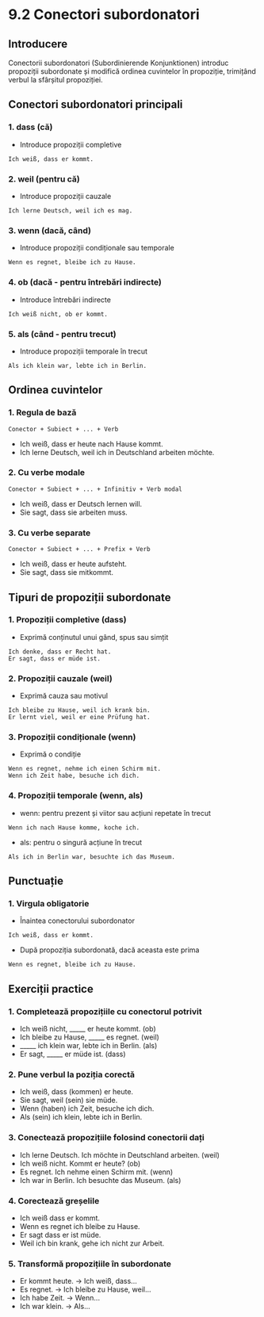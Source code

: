 # 9.2 Conectori subordonatori

## Introducere
Conectorii subordonatori (Subordinierende Konjunktionen) introduc propoziții subordonate și modifică ordinea cuvintelor în propoziție, trimițând verbul la sfârșitul propoziției.

## Conectori subordonatori principali

### 1. dass (că)
- Introduce propoziții completive
```
Ich weiß, dass er kommt.
```

### 2. weil (pentru că)
- Introduce propoziții cauzale
```
Ich lerne Deutsch, weil ich es mag.
```

### 3. wenn (dacă, când)
- Introduce propoziții condiționale sau temporale
```
Wenn es regnet, bleibe ich zu Hause.
```

### 4. ob (dacă - pentru întrebări indirecte)
- Introduce întrebări indirecte
```
Ich weiß nicht, ob er kommt.
```

### 5. als (când - pentru trecut)
- Introduce propoziții temporale în trecut
```
Als ich klein war, lebte ich in Berlin.
```

## Ordinea cuvintelor

### 1. Regula de bază
```
Conector + Subiect + ... + Verb
```
- Ich weiß, dass er heute nach Hause kommt.
- Ich lerne Deutsch, weil ich in Deutschland arbeiten möchte.

### 2. Cu verbe modale
```
Conector + Subiect + ... + Infinitiv + Verb modal
```
- Ich weiß, dass er Deutsch lernen will.
- Sie sagt, dass sie arbeiten muss.

### 3. Cu verbe separate
```
Conector + Subiect + ... + Prefix + Verb
```
- Ich weiß, dass er heute aufsteht.
- Sie sagt, dass sie mitkommt.

## Tipuri de propoziții subordonate

### 1. Propoziții completive (dass)
- Exprimă conținutul unui gând, spus sau simțit
```
Ich denke, dass er Recht hat.
Er sagt, dass er müde ist.
```

### 2. Propoziții cauzale (weil)
- Exprimă cauza sau motivul
```
Ich bleibe zu Hause, weil ich krank bin.
Er lernt viel, weil er eine Prüfung hat.
```

### 3. Propoziții condiționale (wenn)
- Exprimă o condiție
```
Wenn es regnet, nehme ich einen Schirm mit.
Wenn ich Zeit habe, besuche ich dich.
```

### 4. Propoziții temporale (wenn, als)
- wenn: pentru prezent și viitor sau acțiuni repetate în trecut
```
Wenn ich nach Hause komme, koche ich.
```
- als: pentru o singură acțiune în trecut
```
Als ich in Berlin war, besuchte ich das Museum.
```

## Punctuație

### 1. Virgula obligatorie
- Înaintea conectorului subordonator
```
Ich weiß, dass er kommt.
```
- După propoziția subordonată, dacă aceasta este prima
```
Wenn es regnet, bleibe ich zu Hause.
```

## Exerciții practice

### 1. Completează propozițiile cu conectorul potrivit
- Ich weiß nicht, _____ er heute kommt. (ob)
- Ich bleibe zu Hause, _____ es regnet. (weil)
- _____ ich klein war, lebte ich in Berlin. (als)
- Er sagt, _____ er müde ist. (dass)

### 2. Pune verbul la poziția corectă
- Ich weiß, dass (kommen) er heute.
- Sie sagt, weil (sein) sie müde.
- Wenn (haben) ich Zeit, besuche ich dich.
- Als (sein) ich klein, lebte ich in Berlin.

### 3. Conectează propozițiile folosind conectorii dați
- Ich lerne Deutsch. Ich möchte in Deutschland arbeiten. (weil)
- Ich weiß nicht. Kommt er heute? (ob)
- Es regnet. Ich nehme einen Schirm mit. (wenn)
- Ich war in Berlin. Ich besuchte das Museum. (als)

### 4. Corectează greșelile
- Ich weiß dass er kommt.
- Wenn es regnet ich bleibe zu Hause.
- Er sagt dass er ist müde.
- Weil ich bin krank, gehe ich nicht zur Arbeit.

### 5. Transformă propozițiile în subordonate
- Er kommt heute. →
  Ich weiß, dass...
- Es regnet. →
  Ich bleibe zu Hause, weil...
- Ich habe Zeit. →
  Wenn...
- Ich war klein. →
  Als...
